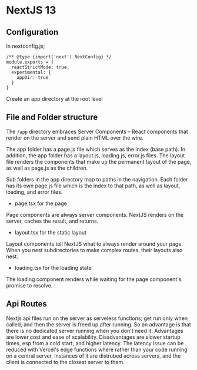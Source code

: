# NextJS 13

## Configuration

In nextconfig.js;

    /** @type {import('next').NextConfig} */
    module.exports = {
      reactStrictMode: true,
      experimental: {
        appDir: true
      }
    }

Create an app directory at the root level

## File and Folder structure

The `/app` directory embraces Server Components – React components that render on the server and send plain HTML over the wire.

The app folder has a page.js file which serves as the index (base path). In addition, the app folder has a layout.js, loading.js, error.js files. The layout file renders the components that make up the permanent layout of the page, as well as page.js as the children.

Sub folders in the app directory map to paths in the navigation. Each folder has its own page.js file which is the index to that path, as well as layout, loading, and error files.

- page.tsx for the page

Page components are always server components. NextJS renders on the server, caches the result, and returns.

- layout.tsx for the static layout

Layout components tell NextJS what to always render around your page. When you nest subdirectories to make complex routes, their layouts also nest.

- loading.tsx for the loading state

The loading component renders while waiting for the page component's promise to resolve.

## Api Routes

Nextjs api files run on the server as serveless functions; get run only when called, and then the server is freed up after running. So an advantage is that there is no dedicated server running when you don't need it. Advantages are lower cost and ease of scalability. Disadvantages are slower startup times, esp from a cold start, and higher latency. The latency issue can be reduced with Vercel's edge functions where rather than your code running on a central server, instances of it are distrubed across servers, and the client is connected to the closest server to them.

